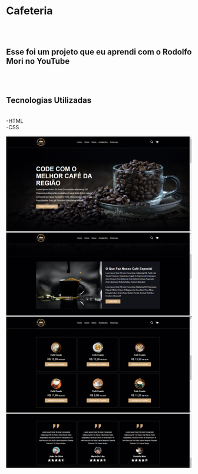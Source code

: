 <h1>Cafeteria</h1>
<br>
<br>
<h2>Esse foi um projeto que eu aprendi com o Rodolfo Mori no YouTube</h2>
<br>
<br>
<h2>Tecnologias Utilizadas</h2>
<br>-HTML
<br>-CSS
<br>
<br>
<img src="https://github.com/tavaresluiz/Cafeteria/blob/main/Imagens/Desktop.png?raw=true"/>
<img src="https://github.com/tavaresluiz/Cafeteria/blob/main/Imagens/Desktop%202.png?raw=true"/>
<img src="https://github.com/tavaresluiz/Cafeteria/blob/main/Imagens/Desktop%203.png?raw=true"/>
<img src="https://github.com/tavaresluiz/Cafeteria/blob/main/Imagens/Desktop%204.png?raw=true"/>
<img src=""/>

